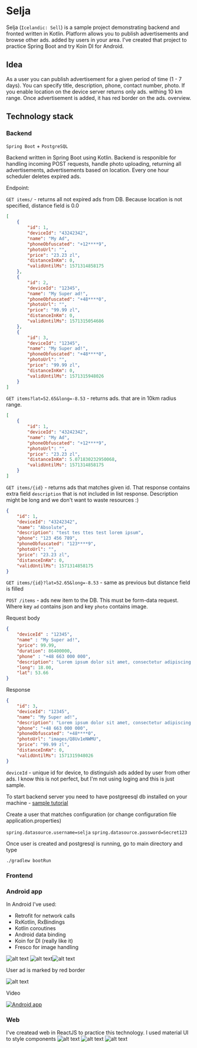 # Selja

Selja (``Icelandic: Sell``) is a sample project demonstrating backend and fronted written in Kotlin. Platform allows you to publish advertisements and browse other ads. added by users in your area. I've created that project to practice Spring Boot and try Koin DI for Android.

## Idea

As a user you can publish advertisement for a given period of time (1 - 7 days). You can specify title, description, phone, contact number, photo. If you enable location on the device server returns only ads. withing 10 km range. Once advertisement is added, it has red border on the ads. overview.

## Technology stack

### Backend

``Spring Boot`` + ``PostgreSQL``

Backend written in Spring Boot using Kotlin. Backend is responible for handling incoming POST requests, handle photo uploading, returning all advertisements, advertisements based on location. Every one hour scheduler deletes expired ads. 

Endpoint:

`GET items/` - returns all not expired ads from DB. Because location is not specified, distance field is 0.0

```json
[
    {
        "id": 1,
        "deviceId": "43242342",
        "name": "My Ad",
        "phoneObfuscated": "+12****9",
        "photoUrl": "",
        "price": "23.23 zl",
        "distanceInKm": 0,
        "validUntilMs": 1571314858175
    },
    {
        "id": 2,
        "deviceId": "12345",
        "name": "My Super ad!",
        "phoneObfuscated": "+48****0",
        "photoUrl": "",
        "price": "99.99 zl",
        "distanceInKm": 0,
        "validUntilMs": 1571315054686
    },
    {
        "id": 3,
        "deviceId": "12345",
        "name": "My Super ad!",
        "phoneObfuscated": "+48****0",
        "photoUrl": "",
        "price": "99.99 zl",
        "distanceInKm": 0,
        "validUntilMs": 1571315948026
    }
]
```
`GET items?lat=52.65&long=-8.53` - returns ads. that are in 10km radius range. 

```json
[
    {
        "id": 1,
        "deviceId": "43242342",
        "name": "My Ad",
        "phoneObfuscated": "+12****9",
        "photoUrl": "",
        "price": "23.23 zl",
        "distanceInKm": 5.071830232950068,
        "validUntilMs": 1571314858175
    }
]
```

`GET items/{id}` - returns ads that matches given id. That response contains extra field `description` that is not included in list response. Description might be long and we don't want to waste resources :)

```json
{
    "id": 1,
    "deviceId": "43242342",
    "name": "Absolute",
    "description": "test tes ttes test lorem ipsum",
    "phone": "123 456 789",
    "phoneObfuscated": "123****9",
    "photoUrl": "",
    "price": "23.23 zl",
    "distanceInKm": 0,
    "validUntilMs": 1571314858175
}
```
`GET items/{id}?lat=52.65&long=-8.53` - same as previous but distance field is filled

`POST /items` - ads new item to the DB. This must be form-data request. Where key `ad` contains json and key `photo` contains  image.

Request body
```json
{	
    "deviceId" : "12345",
    "name" : "My Super ad!",
    "price": 99.99,
    "duration": 86400000,
    "phone" : "+48 663 000 000",
    "description": "Lorem ipsum dolor sit amet, consectetur adipiscing elit...",
    "long": 18.00,
    "lat": 53.66
}
```

Response

```json
{
    "id": 3,
    "deviceId": "12345",
    "name": "My Super ad!",
    "description": "Lorem ipsum dolor sit amet, consectetur adipiscing elit...",
    "phone": "+48 663 000 000",
    "phoneObfuscated": "+48****0",
    "photoUrl": "images/Q8Uv1eNWMU",
    "price": "99.99 zl",
    "distanceInKm": 0,
    "validUntilMs": 1571315948026
}
```

`deviceId` - unique id for device, to distinguish ads added by user from other ads. I know this is not perfect, but I'm not using loging and this is just sample.

To start backend server you need to have postgreesql db installed on your machine - [sample tutorial](https://www.robinwieruch.de/postgres-sql-macos-setup)

Create a user that matches configuration (or change configuration file application.properties) 

`spring.datasource.username=selja`
`spring.datasource.password=Secret123`

Once user is created and postgresql is running, go to main directory and type

`./gradlew bootRun`

### Frontend

### Android app

In Android I've used:
* Retrofit for network calls
* RxKotlin, RxBindings
* Kotlin coroutines
* Android data binding
* Koin for DI (really like it)
* Fresco for image handling

![alt text](https://github.com/NieKam/Selja/blob/master/screenshots/phone_dashboard.png "Dashboard")
![alt text](https://github.com/NieKam/Selja/blob/master/screenshots/phone_details.png "Ad details")![alt text](https://github.com/NieKam/Selja/blob/master/screenshots/phone_new.png "New ad")

User ad is marked by red border

![alt text](https://github.com/NieKam/Selja/blob/master/screenshots/phone_dashboard.png "User ad")

Video

[![Android app](https://img.youtube.com/vi/rAh5DK5d9gw/0.jpg)](https://www.youtube.com/watch?v=rAh5DK5d9gw)

### Web
I've createad web in ReactJS to practice this technology. I used material UI to style components
![alt text](https://github.com/NieKam/Selja/blob/master/screenshots/web_dashboard.png "Dashboard")
![alt text](https://github.com/NieKam/Selja/blob/master/screenshots/web_details.png "Dashboard")
![alt text](https://github.com/NieKam/Selja/blob/master/screenshots/web_new.png "Dashboard")




